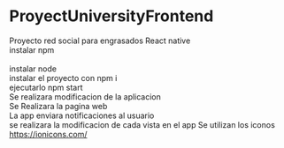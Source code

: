 # ProyectUniversityFrontend
Proyecto red social para engrasados React native 
<br>
instalar npm 
<br>
<br>
instalar node 
<br>
instalar el proyecto con npm i
<br>
ejecutarlo npm start
<br>
Se realizara modificacion de la aplicacion
<br>
Se Realizara la pagina web
<br>
La app enviara notificaciones al usuario
<br>
se realizara la modificacion de cada vista en el app
Se utilizan los iconos
https://ionicons.com/
